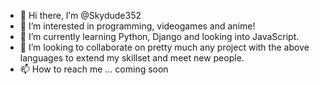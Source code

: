 - 👋 Hi there, I’m @Skydude352
- 👀 I’m interested in programming, videogames and anime!
- 🌱 I’m currently learning Python, Django and looking into JavaScript.
- 💞️ I’m looking to collaborate on pretty much any project with the above languages to extend my skillset and meet new people.
- 📫 How to reach me ... coming soon

<!---
Skydude352/Skydude352 is a ✨ special ✨ repository because its `README.md` (this file) appears on your GitHub profile.
You can click the Preview link to take a look at your changes.
--->
